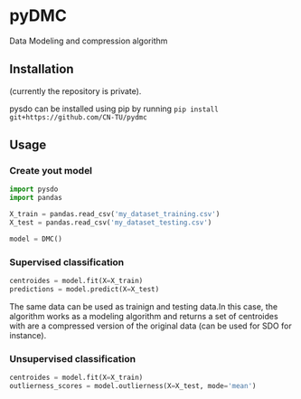 # pyDMC
Data Modeling and compression algorithm

## Installation
(currently the repository is private).

pysdo can be installed using pip by running
```pip install git+https://github.com/CN-TU/pydmc```

## Usage

### Create yout model
```python
import pysdo
import pandas

X_train = pandas.read_csv('my_dataset_training.csv')
X_test = pandas.read_csv('my_dataset_testing.csv')

model = DMC()
```

### Supervised classification
```python
centroides = model.fit(X=X_train)
predictions = model.predict(X=X_test)
```
The same data can be used as trainign and testing data.In this case, the algorithm works as a modeling algorithm and returns a set of centroides with are a compressed version of the original data (can be used for SDO for instance).


### Unsupervised classification
```python
centroides = model.fit(X=X_train)
outlierness_scores = model.outlierness(X=X_test, mode='mean')
```
